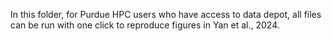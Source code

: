 In this folder, for Purdue HPC users who have access to data depot, all files can be run with one click to reproduce figures in Yan et al., 2024.
